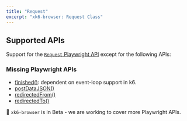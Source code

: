 ```yaml
---
title: "Request"
excerpt: "xk6-browser: Request Class"
---
```


<BrowserCompatibility/>

## Supported APIs

Support for the [`Request` Playwright API](https://playwright.dev/docs/api/class-request) except for the following APIs:

### Missing Playwright APIs

- [finished()](https://playwright.dev/docs/api/class-request#request-failure): dependent on event-loop support in k6.
- [postDataJSON()](https://playwright.dev/docs/api/class-request/#request-post-data-json)
- [redirectedFrom()](https://playwright.dev/docs/api/class-request/#request-redirected-from)
- [redirectedTo()](https://playwright.dev/docs/api/class-request/#request-redirected-to)

🚧 `xk6-browser` is in Beta - we are working to cover more Playwright APIs.

<BrowserClassList/>